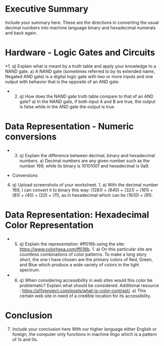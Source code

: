 # Executive Summary
Include your summary here.
These are the directions in converting the usual decimal numbers into machine language binary and hexadecimal numerals and back again.

# Hardware -  Logic Gates and Circuits 

*1. q) Explain what is meant by a truth table and apply your knowledge to a NAND gate. 
	a) A NAND gate (sometimes referred to by its extended name, Negated AND gate) is a digital logic gate with two or more inputs and one output with behavior that is the opposite of an AND gate.
 
* 2. q) How does the NAND gate truth table compare to that of an AND gate? 	a) In the NAND gate, if both input A and B are true, the output is false while in the AND gate the output is true.

# Data Representation - Numeric conversions

* 3. q) Explain the difference between decimal, binary and hexadecimal numbers. a) Decimal numbers are any given number such as the number 169, while its binary is 10101001 and hexadecimal is 0a9.
 

* Conversions
4. q) Upload screenshots of your worksheet.  1.	a) With the decimal number 169, I can convert it to binary this way: (128*1) + (64*0) + (32*1) + (16*1) + (8*1) + (4*0) + (2*0) + (1*1), as in hexadecimal which can be (16*10) + (9*1).

# Data Representation: Hexadecimal Color Representation 
 
* 5. q) Explain the representation: #ff016b using the site: https://www.colorhexa.com/ff016b. 1.	a) On this particular site are countless combinations of color patterns. To make a long story short, the one I have chosen are the primary colors of Red, Green, and Blue which produce a wide variety of colors in the light spectrum.
 
* 6. q) When considering accessibility in web sites would this color be problematic? Explain what should be considered. 
Additional resource : https://a11yproject.com/posts/what-is-color-contrast/. a) This certain web site in need of a credible location for its accessibility.

# Conclusion
7. Include your conclusion here
With our higher language either English or foreign, the computer only functions in machine lingo which is a pattern of 1s and 0s.
